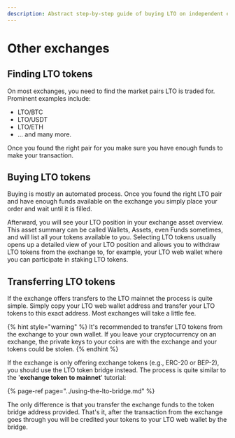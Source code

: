 ```yaml
---
description: Abstract step-by-step guide of buying LTO on independent exchanges.
---
```


# Other exchanges

## Finding LTO tokens

On most exchanges, you need to find the market pairs LTO is traded for. Prominent examples include:

* LTO/BTC
* LTO/USDT
* LTO/ETH
* ... and many more.

Once you found the right pair for you make sure you have enough funds to make your transaction.

## Buying LTO tokens

Buying is mostly an automated process. Once you found the right LTO pair and have enough funds available on the exchange you simply place your order and wait until it is filled.

Afterward, you will see your LTO position in your exchange asset overview. This asset summary can be called Wallets, Assets, even Funds sometimes, and will list all your tokens available to you. Selecting LTO tokens usually opens up a detailed view of your LTO position and allows you to withdraw LTO tokens from the exchange to, for example, your LTO web wallet where you can participate in staking LTO tokens.

## Transferring LTO tokens

If the exchange offers transfers to the LTO mainnet the process is quite simple. Simply copy your LTO web wallet address and transfer your LTO tokens to this exact address. Most exchanges will take a little fee.

{% hint style="warning" %}
It's recommended to transfer LTO tokens from the exchange to your own wallet. If you leave your cryptocurrency on an exchange, the private keys to your coins are with the exchange and your tokens could be stolen.
{% endhint %}

If the exchange is only offering exchange tokens \(e.g., ERC-20 or BEP-2\), you should use the LTO token bridge instead. The process is quite similar to the '**exchange token to mainnet**' tutorial:

{% page-ref page="../using-the-lto-bridge.md" %}

The only difference is that you transfer the exchange funds to the token bridge address provided. That's it, after the transaction from the exchange goes through you will be credited your tokens to your LTO web wallet by the bridge.

